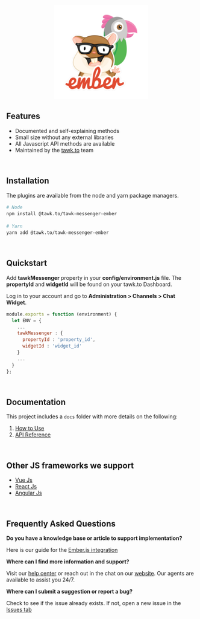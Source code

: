 <p align="center">
    <img width="250"
        src="./images/tawk-ember-logo.png"
        alt="Tawk Ember logo">
</p>

## Features
- Documented and self-explaining methods
- Small size without any external libraries
- All Javascript API methods are available
- Maintained by the [tawk.to](https://www.tawk.to]) team

<br/>

## Installation
The plugins are available from the node and yarn package managers.
```bash
# Node
npm install @tawk.to/tawk-messenger-ember

# Yarn
yarn add @tawk.to/tawk-messenger-ember
```

<br/>

## Quickstart
Add **tawkMessenger** property in your **config/environment.js** file. The **propertyId** and **widgetId** will
be found on your tawk.to Dashboard.

Log in to your account and go to **Administration > Channels > Chat Widget**.

```js
module.exports = function (environment) {
  let ENV = {
    ...
    tawkMessenger : {
      propertyId : 'property_id',
      widgetId : 'widget_id'
    }
    ...
  }
};
```

<br/>

## Documentation

This project includes a `docs` folder with more details on the following:
1.  [How to Use](docs/how-to-use.md)
1.  [API Reference](docs/api-reference.md)

<br/>

## Other JS frameworks we support
- [Vue Js](https://github.com/tawk/tawk-messenger-vue)
- [React Js](https://github.com/tawk/tawk-messenger-react)
- [Angular Js](https://github.com/tawk/tawk-messenger-angular)


<br/>

## Frequently Asked Questions

**Do you have a knowledge base or article to support implementation?**

Here is our guide for the [Ember.js integration](https://help.tawk.to/article/ember-js )

**Where can I find more information and support?**

Visit our [help center](https://help.tawk.to) or reach out in the chat on our [website](https://tawk.to). Our agents are available to assist you 24/7.

**Where can I submit a suggestion or report a bug?**

Check to see if the issue already exists. If not, open a new issue in the [Issues tab](https://github.com/tawk/tawk-messenger-ember/issues)
